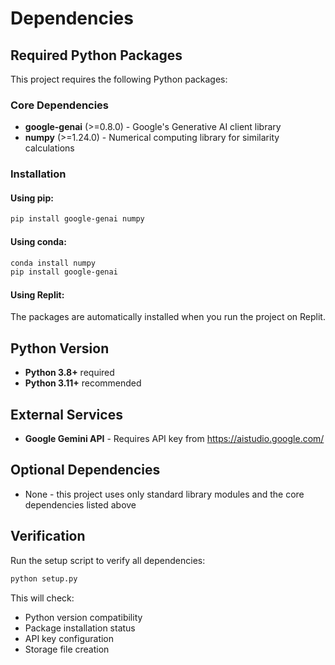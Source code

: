 # Dependencies

## Required Python Packages

This project requires the following Python packages:

### Core Dependencies
- **google-genai** (>=0.8.0) - Google's Generative AI client library
- **numpy** (>=1.24.0) - Numerical computing library for similarity calculations

### Installation

#### Using pip:
```bash
pip install google-genai numpy
```

#### Using conda:
```bash
conda install numpy
pip install google-genai
```

#### Using Replit:
The packages are automatically installed when you run the project on Replit.

## Python Version
- **Python 3.8+** required
- **Python 3.11+** recommended

## External Services
- **Google Gemini API** - Requires API key from https://aistudio.google.com/

## Optional Dependencies
- None - this project uses only standard library modules and the core dependencies listed above

## Verification

Run the setup script to verify all dependencies:
```bash
python setup.py
```

This will check:
- Python version compatibility
- Package installation status
- API key configuration
- Storage file creation